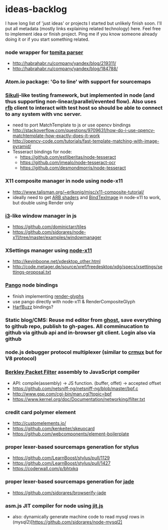 ideas-backlog
=============

I have long list of 'just ideas' or projects I started but unlikely finish soon. I'll put all metadata (mostly links explaining related technology) here. Feel free to implement idea or finish project. Ping me if you know someone already doing it or if you start something related.


### node wrapper for [tomita parser](http://api.yandex.ru/tomita/doc/tutorial/concept/about.xml)
  - http://habrahabr.ru/company/yandex/blog/219311/
  - http://habrahabr.ru/company/yandex/blog/184788/

### Atom.io package: 'Go to line' with support for sourcemaps 

### [Sikuli](http://www.sikuli.org/)-like testing framework, but implemented in node (and thus supporting non-linear/parallel/evented flow). Also uses [rfb](https://github.com/sidorares/node-rfb2) client to interact with test host so should be able to connect to any system with vnc server.
  - need to port MatchTemplate to js or use opencv bindings
  - http://stackoverflow.com/questions/9709631/how-do-i-use-opencv-matchtemplate-how-exactly-does-it-work
  - http://opencv-code.com/tutorials/fast-template-matching-with-image-pyramid/
  - Tesseract bindings for node:
    - https://github.com/estliberitas/node-tesseract
    - https://github.com/jmealo/node-tesseract-ocr
    - https://github.com/desmondmorris/node-tesseract
    
### X11 composite manager in node using node-x11
  - http://www.talisman.org/~erlkonig/misc/x11-composite-tutorial/
  - ideally need to get [ARB shaders](https://github.com/sidorares/node-x11/issues/50) and [BindTexImage](https://github.com/sidorares/node-x11/issues/52) in node-x11 to work, but double using Render only 
  
### [i3](http://i3wm.org/)-like window manager in js
  - https://github.com/dominictarr/tiles
  - https://github.com/sidorares/node-x11/tree/master/examples/windowmanager

### XSettings manager using [node-x11](https://github.com/sidorares/node-x11)
  - http://kevinboone.net/xdesktop_other.html
  - http://code.metager.de/source/xref/freedesktop/xdg/specs/xsettings/settings-proposal.txt
 
### [Pango](http://www.pango.org/) node bindings
  - finish implementing [render-glyphs](https://github.com/sidorares/node-x11/pull/61)
  - use pango directly with node-x11 & RenderCompositeGlyph
  - [HarfBuzz](http://www.freedesktop.org/wiki/Software/HarfBuzz/) bindings?

### Static blog/CMS: Reuse md editor from [ghost](https://ghost.org/), save everything to github repo, publish to gh-pages. All comminucation to github via github api and in-browser git client. Login also via github

### node.js debugger protocol multiplexer (similar to [crmux](https://github.com/sidorares/crmux) but for V8 protocol)

### [Berkley Packet Filter](http://en.wikipedia.org/wiki/Berkeley_Packet_Filter) assembly to JavaScript compiler
  - API: compile(assembly) -> JS function. (buffer, offet) -> accepted offset
  - https://github.com/netsniff-ng/netsniff-ng/blob/master/bpf.c
  - http://www.gsp.com/cgi-bin/man.cgi?topic=bpf
  - https://www.kernel.org/doc/Documentation/networking/filter.txt
  
### credit card polymer element
  - http://customelements.io/
  - https://github.com/kenkeiter/skeuocard
  - https://github.com/webcomponents/element-boilerplate
  
### proper lexer-based sourcemaps generation for stylus
  - https://github.com/LearnBoost/stylus/pull/1129
  - https://github.com/LearnBoost/stylus/pull/1427
  - https://coderwall.com/p/bhtxkq

### proper lexer-based sourcemaps generation for [jade](https://github.com/sidorares/browserify-jade)
  - https://github.com/sidorares/browserify-jade

### asm.js JIT compiler for node using [jit.js](https://github.com/indutny/jit.js)
  - also: dynamically generate machine code to read mysql rows in (mysql2)[https://github.com/sidorares/node-mysql2]

